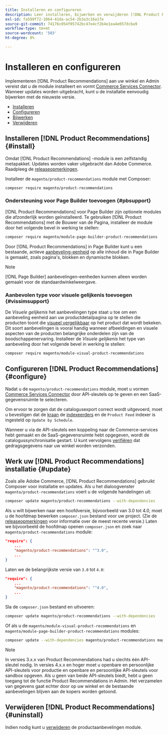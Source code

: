 ```yaml
---
title: Installeren en configureren
description: Leer installeren, bijwerken en verwijderen [!DNL Product Recommendations].
exl-id: fa599f72-1064-41da-ac54-2b3a3c16a1fe
source-git-commit: 74176c054f05742bc47e4cf2b4e1ea4e057dcba9
workflow-type: tm+mt
source-wordcount: '503'
ht-degree: 0%

---
```


# Installeren en configureren

Implementeren [!DNL Product Recommendations] aan uw winkel en Admin vereist dat u de module installeert en vormt [Commerce Services Connector](../landing/saas.md). Wanneer updates worden uitgebracht, kunt u de installatie eenvoudig bijwerken met de nieuwste versie.

- [Installeren](#install)
- [Configureren](#configure)
- [Bijwerken](#update)
- [Verwijderen](#uninstall)

## Installeren [!DNL Product Recommendations] {#install}

Omdat [!DNL Product Recommendations] -module is een zelfstandig metapakket. Updates worden vaker uitgebracht dan Adobe Commerce. Raadpleeg de [releaseopmerkingen](release-notes.md).

Installeer de `magento/product-recommendations` module met Composer:

```bash
composer require magento/product-recommendations
```

### Ondersteuning voor Page Builder toevoegen {#pbsupport}

[!DNL Product Recommendations] voor Page Builder zijn optionele modules die afzonderlijk worden geïnstalleerd. Te gebruiken [!DNL Product Recommendations] met de Bouwer van de Pagina, installeer de module door het volgende bevel in werking te stellen:

```bash
composer require magento/module-page-builder-product-recommendations
```

Door [!DNL Product Recommendations] in Page Builder kunt u een bestaande, actieve [aanbeveling-eenheid](https://docs.magento.com/user-guide/cms/page-builder-add-recommendations.html) op alle inhoud die in Page Builder is gemaakt, zoals pagina&#39;s, blokken en dynamische blokken.

>[!NOTE]
>
>[!DNL Page Builder] aanbevelingen-eenheden kunnen alleen worden gemaakt voor de standaardwinkelweergave.

### Aanbevolen type voor visuele gelijkenis toevoegen {#vissimsupport}

De _Visuele gelijkenis_ het aanbevelingen type staat u toe om een aanbeveling eenheid aan uw productdetailpagina op te stellen die producten toont die [visueel vergelijkbaar](type.md#visualsim) op het product dat wordt bekeken. Dit soort aanbevelingen is vooral handig wanneer afbeeldingen en visuele aspecten van de producten belangrijke onderdelen zijn van de boodschappenervaring. Installeer de _Visuele gelijkenis_ het type van aanbeveling door het volgende bevel in werking te stellen:

```bash
composer require magento/module-visual-product-recommendations
```

## Configureren [!DNL Product Recommendations] {#configure}

Nadat u de `magento/product-recommendations` module, moet u vormen [Commerce Services Connector](https://docs.magento.com/user-guide/configuration/services/saas.html) door API-sleutels op te geven en een SaaS-gegevensruimte te selecteren.

Om ervoor te zorgen dat de catalogusexport correct wordt uitgevoerd, moet u bevestigen dat de [kraan](https://devdocs.magento.com/guides/v2.4/config-guide/cli/config-cli-subcommands-cron.html) de [indexeerders](https://devdocs.magento.com/guides/v2.4/config-guide/cli/config-cli-subcommands-index.html) en de `Product Feed` indexer is ingesteld op `Update by Schedule`.

Wanneer u via de API-sleutels een koppeling naar de Commerce-services hebt gemaakt en de SaaS-gegevensruimte hebt opgegeven, wordt de catalogussynchronisatie gestart. U kunt vervolgens [verifiëren](verify.md) dat gedragsgegevens naar uw winkel worden verzonden.

## Werk uw [!DNL Product Recommendations] installatie {#update}

Zoals alle Adobe Commerce, [!DNL Product Recommendations] gebruikt Composer voor installatie en updates. Als u het dialoogvenster `magento/product-recommendations` voert u de volgende handelingen uit:

```bash
composer update magento/product-recommendations --with-dependencies
```

Als u wilt bijwerken naar een hoofdversie, bijvoorbeeld van 3.0 tot 4.0, moet u de hoofdmap bewerken `composer.json` bestand voor uw project. (Zie de [releaseopmerkingen](release-notes.md) voor informatie over de meest recente versie.) Laten we bijvoorbeeld de hoofdmap openen `composer.json` en zoek naar `magento/product-recommendations` module:

```json
"require": {
    ...
    "magento/product-recommendations": "^3.0",
    ...
}
```

Laten we de belangrijkste versie van `3.0` tot `4.0`:

```json
"require": {
    ...
    "magento/product-recommendations": "^4.0",
    ...
}
```

Sla de `composer.json` bestand en uitvoeren:

```bash
composer update magento/product-recommendations --with-dependencies
```

Of als u de `magento/module-visual-product-recommendations` en `magento/module-page-builder-product-recommendations` modules:

```bash
composer update --with-dependencies magento/product-recommendations magento/module-visual-product-recommendations magento/module-page-builder-product-recommendations
```

>[!NOTE]
>
> In versies 3.x.x van Product Recommendations had u slechts één API-sleutel nodig. In versies 4.x.x en hoger moet u openbare en persoonlijke API-sleutels voor productie en openbare en persoonlijke API-sleutels voor sandbox opgeven. Als u geen van beide API-sleutels biedt, hebt u geen toegang tot de functie Product Recommendations in Admin. Het verzamelen van gegevens gaat echter door op uw winkel en de bestaande aanbevelingen blijven aan de kopers worden getoond.

## Verwijderen [!DNL Product Recommendations] {#uninstall}

Indien nodig kunt u [verwijderen](https://devdocs.magento.com/guides/v2.4/install-gde/install/cli/install-cli-uninstall-mods.html) de productaanbevelingen module.
